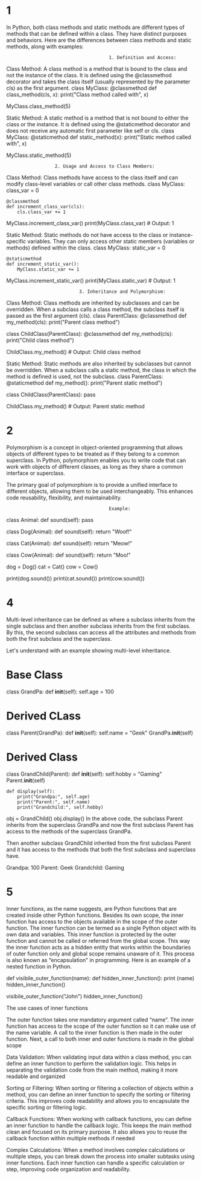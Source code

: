 # 1

In Python, both class methods and static methods are different types of methods that can be defined within a class. They have distinct purposes and behaviors. Here are the differences between class methods and static methods, along with examples:

                                          1. Definition and Access:
Class Method: A class method is a method that is bound to the class and not the instance of the class. It is defined using the @classmethod decorator and takes the class itself (usually represented by the parameter cls) as the first argument.
class MyClass:
    @classmethod
    def class_method(cls, x):
        print("Class method called with", x)

MyClass.class_method(5)

Static Method: A static method is a method that is not bound to either the class or the instance. It is defined using the @staticmethod decorator and does not receive any automatic first parameter like self or cls.
class MyClass:
    @staticmethod
    def static_method(x):
        print("Static method called with", x)

MyClass.static_method(5)

                      2. Usage and Access to Class Members:

Class Method: Class methods have access to the class itself and can modify class-level variables or call other class methods.
class MyClass:
    class_var = 0

    @classmethod
    def increment_class_var(cls):
        cls.class_var += 1

MyClass.increment_class_var()
print(MyClass.class_var)  # Output: 1

Static Method: Static methods do not have access to the class or instance-specific variables. They can only access other static members (variables or methods) defined within the class.
class MyClass:
    static_var = 0

    @staticmethod
    def increment_static_var():
        MyClass.static_var += 1

MyClass.increment_static_var()
print(MyClass.static_var)  # Output: 1

                               3. Inheritance and Polymorphism:
Class Method: Class methods are inherited by subclasses and can be overridden. When a subclass calls a class method, the subclass itself is passed as the first argument (cls).
class ParentClass:
    @classmethod
    def my_method(cls):
        print("Parent class method")

class ChildClass(ParentClass):
    @classmethod
    def my_method(cls):
        print("Child class method")

ChildClass.my_method()  # Output: Child class method

Static Method: Static methods are also inherited by subclasses but cannot be overridden. When a subclass calls a static method, the class in which the method is defined is used, not the subclass.
class ParentClass:
    @staticmethod
    def my_method():
        print("Parent static method")

class ChildClass(ParentClass):
    pass

ChildClass.my_method()  # Output: Parent static method


            
# 2

Polymorphism is a concept in object-oriented programming that allows objects of different types to be treated as if they belong to a common superclass. In Python, polymorphism enables you to write code that can work with objects of different classes, as long as they share a common interface or superclass.

The primary goal of polymorphism is to provide a unified interface to different objects, allowing them to be used interchangeably. This enhances code reusability, flexibility, and maintainability.


                                          Example:

class Animal:
    def sound(self):
        pass

class Dog(Animal):
    def sound(self):
        return "Woof!"

class Cat(Animal):
    def sound(self):
        return "Meow!"

class Cow(Animal):
    def sound(self):
        return "Moo!"


dog = Dog()
cat = Cat()
cow = Cow()

print(dog.sound())
print(cat.sound())
print(cow.sound())


# 4
Multi-level inheritance can be defined as where a subclass inherits from the single subclass and then another subclass inherits from the first subclass. By this, the second subclass can access all the attributes and methods from both the first subclass and the superclass.

Let's understand with an example showing multi-level inheritance.

# Base Class
class GrandPa:
    def __init__(self):
        self.age = 100

# Derived CLass
class Parent(GrandPa):
    def __init__(self):
        self.name = "Geek"
        GrandPa.__init__(self)

# Derived Class
class GrandChild(Parent):
    def __init__(self):
        self.hobby = "Gaming"
        Parent.__init__(self)

    def display(self):
        print("Grandpa:", self.age)
        print("Parent:", self.name)
        print("Grandchild:", self.hobby)

obj = GrandChild()
obj.display()
In the above code, the subclass Parent inherits from the superclass GrandPa and now the first subclass Parent has access to the methods of the superclass GrandPa.

Then another subclass GrandChild inherited from the first subclass Parent and it has access to the methods that both the first subclass and superclass have.


Grandpa: 100
Parent: Geek
Grandchild: Gaming


# 5 

Inner functions, as the name suggests, are Python functions that are created inside other Python functions. 
Besides its own scope, the inner function has access to the objects available in the scope of the outer 
function. The inner function can be termed as a single Python object with its own data and variables. 
This inner function is protected by the outer function and cannot be called or referred from the global scope.
 This way the inner function acts as a hidden entity that works within the boundaries of outer function only 
 and global scope remains unaware of it. This process is also known as “encapsulation” in programming. Here 
 is an example of a nested function in Python.

 def visibile_outer_function(name):
    def  hidden_inner_function():
        print (name)
    hidden_inner_function()

visibile_outer_function("John")
hidden_inner_function()

The use cases of inner functions

The outer function takes one mandatory argument called “name”. The inner function has access to the scope of 
the outer function so it can make use of the name variable. A call to the inner function is then made in the 
outer function. Next, a call to both inner and outer functions is made in the global scope

Data Validation: When validating input data within a class method, you can define an inner function to 
perform the validation logic. This helps in separating the validation code from the main method, making 
it more readable and organized

Sorting or Filtering: When sorting or filtering a collection of objects within a method, you can define an 
inner function to specify the sorting or filtering criteria. This improves code readability and allows you 
to encapsulate the specific sorting or filtering logic.


Callback Functions: When working with callback functions, you can define an inner function to handle the 
callback logic. This keeps the main method clean and focused on its primary purpose. It also allows you 
to reuse the callback function within multiple methods if needed

Complex Calculations: When a method involves complex calculations or multiple steps, you can break down 
the process into smaller subtasks using inner functions. Each inner function can handle a specific 
calculation or step, improving code organization and readability.